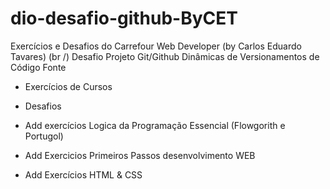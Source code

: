 # dio-desafio-github-ByCET
Exercícios e Desafios do Carrefour Web Developer (by Carlos Eduardo Tavares) (br /)
Desafio Projeto Git/Github Dinâmicas de Versionamentos de Código Fonte

- Exercícios de Cursos

- Desafios

- Add exercícios Logica da Programação Essencial (Flowgorith e Portugol)

- Add Exercicios Primeiros Passos desenvolvimento WEB 

- Add Exercícios HTML & CSS
